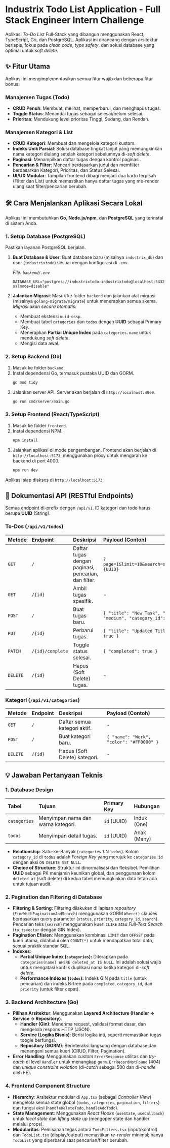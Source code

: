 # Industrix Todo List Application - Full Stack Engineer Intern Challenge

Aplikasi *To-Do List* Full-Stack yang dibangun menggunakan React, TypeScript, Go, dan PostgreSQL. Aplikasi ini dirancang dengan arsitektur berlapis, fokus pada *clean code*, *type safety*, dan solusi database yang optimal untuk *soft delete*.

## ✨ Fitur Utama

Aplikasi ini mengimplementasikan semua fitur wajib dan beberapa fitur bonus:

### Manajemen Tugas (Todo)
* **CRUD Penuh**: Membuat, melihat, memperbarui, dan menghapus tugas.
* **Toggle Status**: Menandai tugas sebagai selesai/belum selesai.
* **Prioritas**: Mendukung level prioritas Tinggi, Sedang, dan Rendah.

### Manajemen Kategori & List
* **CRUD Kategori**: Membuat dan mengelola kategori kustom.
* **Indeks Unik Parsial**: Solusi database tingkat lanjut yang memungkinkan nama kategori diulang setelah kategori sebelumnya di-*soft delete*.
* **Paginasi**: Menampilkan daftar tugas dengan kontrol paginasi.
* **Pencarian & Filter**: Mencari berdasarkan judul dan memfilter berdasarkan Kategori, Prioritas, dan Status Selesai.
* **UI/UX Modular**: Tampilan frontend dibagi menjadi dua kartu terpisah (Filter dan List) untuk memastikan hanya daftar tugas yang me-render ulang saat filter/pencarian berubah.

## 🛠️ Cara Menjalankan Aplikasi Secara Lokal

Aplikasi ini membutuhkan **Go**, **Node.js/npm**, dan **PostgreSQL** yang terinstal di sistem Anda.

### 1. Setup Database (PostgreSQL)

Pastikan layanan PostgreSQL berjalan.

1.  **Buat Database & User**: Buat database baru (misalnya `industrix_db`) dan user (`industrixtodo`) sesuai dengan konfigurasi di `.env`.

    *File: `backend/.env`*
    ```env
    DATABASE_URL="postgres://industrixtodo:industrixtodo@localhost:5432/industrix_db?sslmode=disable"
    ```

2.  **Jalankan Migrasi**: Masuk ke folder `backend` dan jalankan alat migrasi (misalnya `golang-migrate/migrate`) untuk menerapkan semua skema.
    *Migrasi akan secara otomatis:*
    * Membuat ekstensi `uuid-ossp`.
    * Membuat tabel `categories` dan `todos` dengan **UUID** sebagai Primary Key.
    * Menerapkan **Partial Unique Index** pada `categories.name` untuk mendukung *soft delete*.
    * Mengisi data awal.

### 2. Setup Backend (Go)

1.  Masuk ke folder `backend`.
2.  Instal dependensi Go, termasuk pustaka UUID dan GORM.
    ```bash
    go mod tidy
    ```
3.  Jalankan server API. Server akan berjalan di `http://localhost:4000`.
    ```bash
    go run cmd/server/main.go
    ```

### 3. Setup Frontend (React/TypeScript)

1.  Masuk ke folder `frontend`.
2.  Instal dependensi NPM.
    ```bash
    npm install
    ```
3.  Jalankan aplikasi di mode pengembangan. Frontend akan berjalan di `http://localhost:5173`, menggunakan proxy untuk mengarah ke backend di port 4000.
    ```bash
    npm run dev
    ```

Aplikasi siap diakses di `http://localhost:5173`.

## 📡 Dokumentasi API (RESTful Endpoints)

Semua endpoint di-prefix dengan `/api/v1`. ID kategori dan todo harus berupa **UUID** (String).

### To-Dos (`/api/v1/todos`)

| Metode | Endpoint | Deskripsi | Payload (Contoh) |
| :--- | :--- | :--- | :--- |
| `GET` | `/` | Daftar tugas dengan paginasi, pencarian, dan filter. | `?page=1&limit=10&search=sample&category_id={UUID}` |
| `GET` | `/{id}` | Ambil tugas spesifik. | - |
| `POST` | `/` | Buat tugas baru. | `{ "title": "New Task", "priority": "medium", "category_id": "{UUID}" }` |
| `PUT` | `/{id}` | Perbarui tugas. | `{ "title": "Updated Title", "completed": true }` |
| `PATCH` | `/{id}/complete` | Toggle status selesai. | `{ "completed": true }` |
| `DELETE` | `/{id}` | Hapus (Soft Delete) tugas. | - |

### Kategori (`/api/v1/categories`)

| Metode | Endpoint | Deskripsi | Payload (Contoh) |
| :--- | :--- | :--- | :--- |
| `GET` | `/` | Daftar semua kategori aktif. | - |
| `POST` | `/` | Buat kategori baru. | `{ "name": "Work", "color": "#FF0000" }` |
| `DELETE` | `/{id}` | Hapus (Soft Delete) kategori. | - |

## 💡 Jawaban Pertanyaan Teknis

### 1. Database Design

| Tabel | Tujuan | Primary Key | Hubungan |
| :--- | :--- | :--- | :--- |
| `categories` | Menyimpan nama dan warna kategori. | `id` (UUID) | Induk (One) |
| `todos` | Menyimpan detail tugas. | `id` (UUID) | Anak (Many) |

* **Relationship**: Satu-ke-Banyak (`categories` 1:N `todos`). Kolom `category_id` di `todos` adalah *Foreign Key* yang merujuk ke `categories.id` dengan aksi `ON DELETE SET NULL`.
* **Choice of Structure**: Struktur ini dinormalisasi dan fleksibel. Pemilihan **UUID** sebagai PK menjamin keunikan global, dan penggunaan kolom `deleted_at` (soft delete) di kedua tabel memungkinkan data tetap ada untuk tujuan audit.

### 2. Pagination dan Filtering di Database

* **Filtering & Sorting**: Filtering dilakukan di lapisan *repository* (`FindWithPaginationAndSearch`) menggunakan GORM `Where()` clauses berdasarkan query parameter (`status`, `priority`, `category_id`, `search`). Pencarian teks (`search`) menggunakan kueri `ILIKE` atau *Full-Text Search* (`to_tsvector` dengan GIN Index).
* **Pagination Efisien**: Menggunakan kombinasi `LIMIT` dan `OFFSET` pada kueri utama, didahului oleh `COUNT(*)` untuk mendapatkan total data, sesuai praktik standar SQL.
* **Indexes**:
    * **Partial Unique Index (`categories`):** Diterapkan pada `categories(name) WHERE deleted_at IS NULL`. Ini adalah solusi wajib untuk mengatasi konflik duplikasi nama ketika kategori di-*soft delete*.
    * **Performance Indexes (`todos`):** Indeks GIN pada `title` (untuk pencarian) dan indeks B-tree pada `completed`, `category_id`, dan `priority` (untuk filter cepat).

### 3. Backend Architecture (Go)

* **Pilihan Arsitektur**: Menggunakan **Layered Architecture (Handler -> Service -> Repository)**.
    * **Handler (Gin)**: Menerima request, validasi format dasar, dan mengelola respons HTTP (JSON).
    * **Service (Logika Bisnis)**: Berisi logika inti, seperti memastikan tugas toogle berfungsi.
    * **Repository (GORM)**: Berinteraksi langsung dengan database dan menangani semua kueri (CRUD, Filter, Pagination).
* **Error Handling**: Menggunakan *custom* `ErrorResponse` utilitas dan *try-catch* di level `Handler` untuk menangkap `gorm.ErrRecordNotFound` (404) dan *unique constraint violation* (di-*catch* sebagai 500 dan di-*handle* oleh FE).

### 4. Frontend Component Structure

* **Hierarchy**: Arsitektur modular di `App.tsx` (sebagai *Controller View*) mengelola semua state global (`todos`, `categories`, `pagination`, `filters`) dan fungsi aksi (`handleDeleteTodo`, `handleAddTodo`).
* **State Management**: Menggunakan *React Hooks* (`useState`, `useCallback`) untuk *local state* dan *lifting state up* (mengoper state dan handler melalui props).
* **Modularitas**: Pemisahan tegas antara `TodoFilters.tsx` (input/kontrol) dan `TodoList.tsx` (display/output) memastikan *re-render* minimal; hanya `TodoList` yang diperbarui saat pencarian/filter berubah.